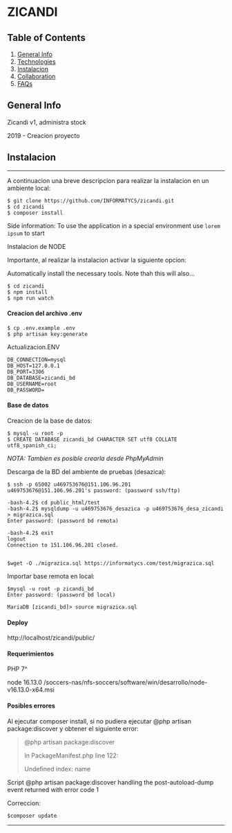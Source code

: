 # ZICANDI

## Table of Contents
1. [General Info](#general-info)
2. [Technologies](#technologies)
3. [Instalacion](#instalacion)
4. [Collaboration](#collaboration)
5. [FAQs](#faqs)

## General Info
Zicandi v1, administra stock

2019 - Creacion proyecto

## Instalacion
***
A continuacion una breve descripcion para realizar la instalacion en un ambiente local:
```
$ git clone https://github.com/INFORMATYCS/zicandi.git
$ cd zicandi
$ composer install
```
Side information: To use the application in a special environment use ```lorem ipsum``` to start

Instalacion de NODE

Importante, al realizar la instalacion activar la siguiente opcion:

Automatically install the necessary tools. Note thah this will also...

```
$ cd zicandi
$ npm install
$ npm run watch

```

#### Creacion del archivo .env
```
$ cp .env.example .env
$ php artisan key:generate
```

Actualizacion.ENV
```
DB_CONNECTION=mysql
DB_HOST=127.0.0.1
DB_PORT=3306
DB_DATABASE=zicandi_bd
DB_USERNAME=root
DB_PASSWORD=
```
#### Base de datos
Creacion de la base de datos:
```
$ mysql -u root -p
$ CREATE DATABASE zicandi_bd CHARACTER SET utf8 COLLATE utf8_spanish_ci;
```

*NOTA: Tambien es posible crearla desde PhpMyAdmin*

Descarga de la BD del ambiente de pruebas (desazica):
```
$ ssh -p 65002 u469753676@151.106.96.201
u469753676@151.106.96.201's password: (password ssh/ftp)

-bash-4.2$ cd public_html/test
-bash-4.2$ mysqldump -u u469753676_desazica -p u469753676_desa_zicandi > migrazica.sql
Enter password: (password bd remota)

-bash-4.2$ exit
logout
Connection to 151.106.96.201 closed.


$wget -O ./migrazica.sql https://informatycs.com/test/migrazica.sql
```

Importar base remota en local:
```
$mysql -u root -p zicandi_bd
Enter password: (password bd local)

MariaDB [zicandi_bd]> source migrazica.sql
```

#### Deploy

http://localhost/zicandi/public/

#### Requerimientos
PHP 7^

node 16.13.0 /soccers-nas/nfs-soccers/software/win/desarrollo/node-v16.13.0-x64.msi



#### Posibles errores
Al ejecutar composer install, si no pudiera ejecutar @php artisan package:discover y obtener el siguiente error: 
> @php artisan package:discover
> 
> In PackageManifest.php line 122:
> 
>   Undefined index: name


Script @php artisan package:discover handling the post-autoload-dump event returned with error code 1

Correccion:
```
$composer update
```
***

